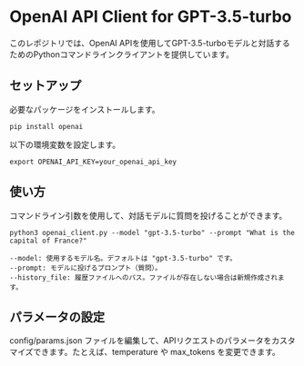 # OpenAI API Client for GPT-3.5-turbo

このレポジトリでは、OpenAI APIを使用してGPT-3.5-turboモデルと対話するためのPythonコマンドラインクライアントを提供しています。

## セットアップ

必要なパッケージをインストールします。

```
pip install openai
```

以下の環境変数を設定します。

```
export OPENAI_API_KEY=your_openai_api_key
```

## 使い方

コマンドライン引数を使用して、対話モデルに質問を投げることができます。

```
python3 openai_client.py --model "gpt-3.5-turbo" --prompt "What is the capital of France?"
```

```
--model: 使用するモデル名。デフォルトは "gpt-3.5-turbo" です。
--prompt: モデルに投げるプロンプト（質問）。
--history_file: 履歴ファイルへのパス。ファイルが存在しない場合は新規作成されます。
```

## パラメータの設定

config/params.json ファイルを編集して、APIリクエストのパラメータをカスタマイズできます。たとえば、temperature や max_tokens を変更できます。

